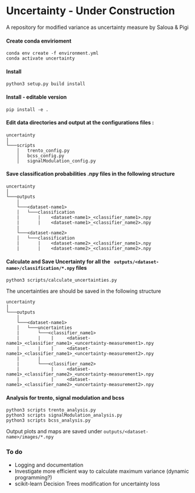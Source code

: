 # Uncertainty - Under Construction
A repository for modified variance as uncertainty measure
by Saloua & Pigi

#### Create conda envirioment
```
conda env create -f environment.yml
conda activate uncertainty
```

#### Install
```
python3 setup.py build install
```
#### Install - editable version
```
pip install -e .
```

#### Edit data directories and output at the configurations files :

```
uncertainty
│   
└───scripts
    │   trento_config.py
    │   bcss_config.py
    │   signalModulation_config.py

```

#### Save classification probabilities .npy files in the following structure
```
uncertainty
│   
└───outputs
    │   
    └───<dataset-name1>
    │   └───classification
    |       |    <dataset-name1>_<classifier_name1>.npy
    |       |    <dataset-name1>_<classifier_name2>.npy
    |
    └───<dataset-name2>
    │   └───classification
    |       |    <dataset-name2>_<classifier_name1>.npy
    |       |    <dataset-name2>_<classifier_name2>.npy

```

#### Calculate and Save Uncertainty for all the ``` outputs/<dataset-name>/classification/*.npy``` files
```
python3 scripts/calculate_uncertainties.py
```
The uncertainties are should be saved in the following structure

```
uncertainty
│   
└───outputs
    │   
    └───<dataset-name1>
    │   └───uncertainties
    |       └───<classifier_name1>
    |       |    |     <dataset-name1>_<classifier_name1>_<uncertainty-measurement1>.npy
    |       |    |     <dataset-name1>_<classifier_name1>_<uncertainty-measurement2>.npy
    |       |
    |       └───<classifier_name2>
    |            |     <dataset-name1>_<classifier_name2>_<uncertainty-measurement1>.npy
    |            |     <dataset-name1>_<classifier_name2>_<uncertainty-measurement2>.npy

```

#### Analysis for trento, signal modulation and bcss

```
python3 scripts trento_analysis.py
python3 scripts signalModulation_analysis.py
python3 scripts bcss_analysis.py
```
Output plots and maps are saved under ``` outputs/<dataset-name>/images/*.npy ```

### To do
 - Logging and documentation
 - Investigate more efficient way to calculate maximum variance (dynamic programming?)
 - scikit-learn  Decision Trees modification for uncertainty loss


